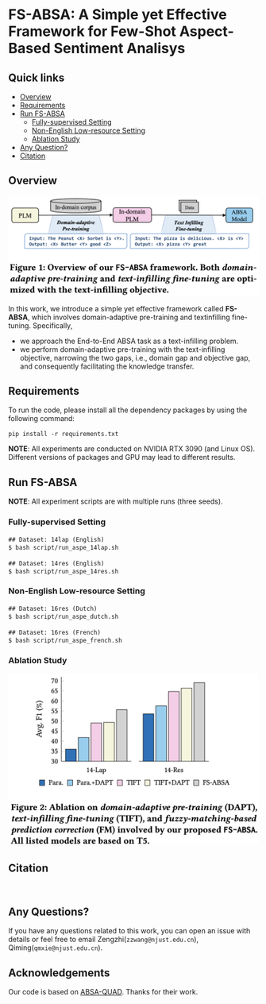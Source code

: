 # FS-ABSA: A Simple yet Effective Framework for Few-Shot Aspect-Based Sentiment Analisys 

## Quick links

  - [Overview](#overview)
  - [Requirements](#requirements)
  - [Run FS-ABSA](#run-fs-absa)
    - [Fully-supervised Setting](#fully-supervised-setting)
    - [Non-English Low-resource Setting](#non-english-low-resource-setting)
    - [Ablation Study](#ablation-study)
  - [Any Question?](#any-questions)
  - [Citation](#citation) 

## Overview

![](./picture/framework.png)

In this work, we introduce a simple yet effective framework called **FS-ABSA**, which involves domain-adaptive pre-training and textinfilling fine-tuning.
Specifically, 
- we approach the End-to-End ABSA task as a text-infilling problem. 
- we perform domain-adaptive pre-training with the text-infilling objective, narrowing the two gaps, i.e., domain gap and objective gap, and consequently facilitating the knowledge transfer.

## Requirements

To run the code, please install all the dependency packages by using the following command:

```
pip install -r requirements.txt
```

**NOTE**: All experiments are conducted on NVIDIA RTX 3090 (and Linux OS). Different versions of packages and GPU may lead to different results.

## Run FS-ABSA

**NOTE**: All experiment scripts are with multiple runs (three seeds).

### Fully-supervised Setting

```
## Dataset: 14lap (English)
$ bash script/run_aspe_14lap.sh

## Dataset: 14res (English)
$ bash script/run_aspe_14res.sh
```

### Non-English Low-resource Setting

```
## Dataset: 16res (Dutch)
$ bash script/run_aspe_dutch.sh

## Dataset: 16res (French)
$ bash script/run_aspe_french.sh
```

### Ablation Study

![](./picture/ablation.png)

## Citation

```


```

## Any Questions?

If you have any questions related to this work, you can open an issue with details or feel free to email Zengzhi(`zzwang@njust.edu.cn`), Qiming(`qmxie@njust.edu.cn`).


## Acknowledgements

Our code is based on [ABSA-QUAD](https://github.com/IsakZhang/ABSA-QUAD). Thanks for their work.

